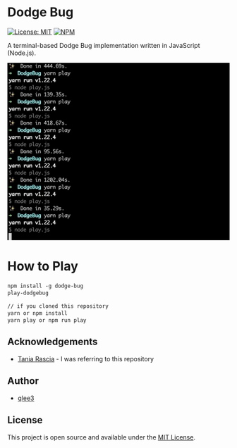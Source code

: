# Dodge Bug

[![License: MIT](https://img.shields.io/badge/License-MIT-blue.svg)](https://opensource.org/licenses/MIT) [![NPM](https://img.shields.io/badge/NPM-1.0.4-green.svg)](https://opensource.org/licenses/MIT) 

A terminal-based Dodge Bug implementation written in JavaScript (Node.js).

![DodgeBug.gif](https://github.com/qlee3/DodgeBug/blob/main/DodgeBug.gif?raw=true)

# How to Play

```
npm install -g dodge-bug
play-dodgebug
```

```
// if you cloned this repository
yarn or npm install
yarn play or npm run play
```



## Acknowledgements


- [Tania Rascia](https://www.taniarascia.com) - I was referring to this repository

## Author

- [qlee3](https://github.com/qlee3)

## License

This project is open source and available under the [MIT License](LICENSE).